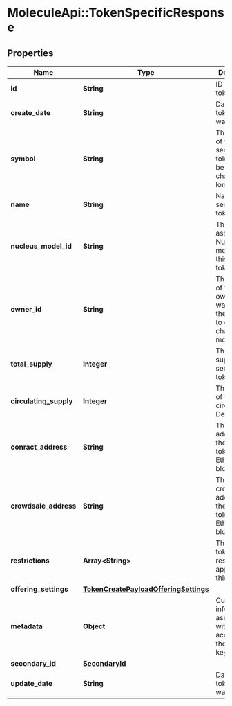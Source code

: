 # MoleculeApi::TokenSpecificResponse

## Properties
Name | Type | Description | Notes
------------ | ------------- | ------------- | -------------
**id** | **String** | ID of the token record | [optional] 
**create_date** | **String** | Datetime the token record was created | [optional] 
**symbol** | **String** | The symbol of the security token. Could be 3 or 4 characters long. | 
**name** | **String** | Name of the security token. | 
**nucleus_model_id** | **String** | The id of the associated Nucleus model for this security token | 
**owner_id** | **String** | The wallet id of the token owner. This wallet has the privileges to do on-chain modifications | 
**total_supply** | **Integer** | The total supply of the security token | 
**circulating_supply** | **Integer** | The amount of tokens in circulation. Defaults to 0 | [optional] 
**conract_address** | **String** | The contract address of the security token on the Ethereum blockchain | [optional] 
**crowdsale_address** | **String** | The crowdsale address of the security token on the Ethereum blockchain | [optional] 
**restrictions** | **Array&lt;String&gt;** | The array of token restrictions applied on this token. | [optional] 
**offering_settings** | [**TokenCreatePayloadOfferingSettings**](TokenCreatePayloadOfferingSettings.md) |  | [optional] 
**metadata** | **Object** | Custom information associated with the account in the format key:value | [optional] 
**secondary_id** | [**SecondaryId**](SecondaryId.md) |  | [optional] 
**update_date** | **String** | Datetime the token record was updated | [optional] 


